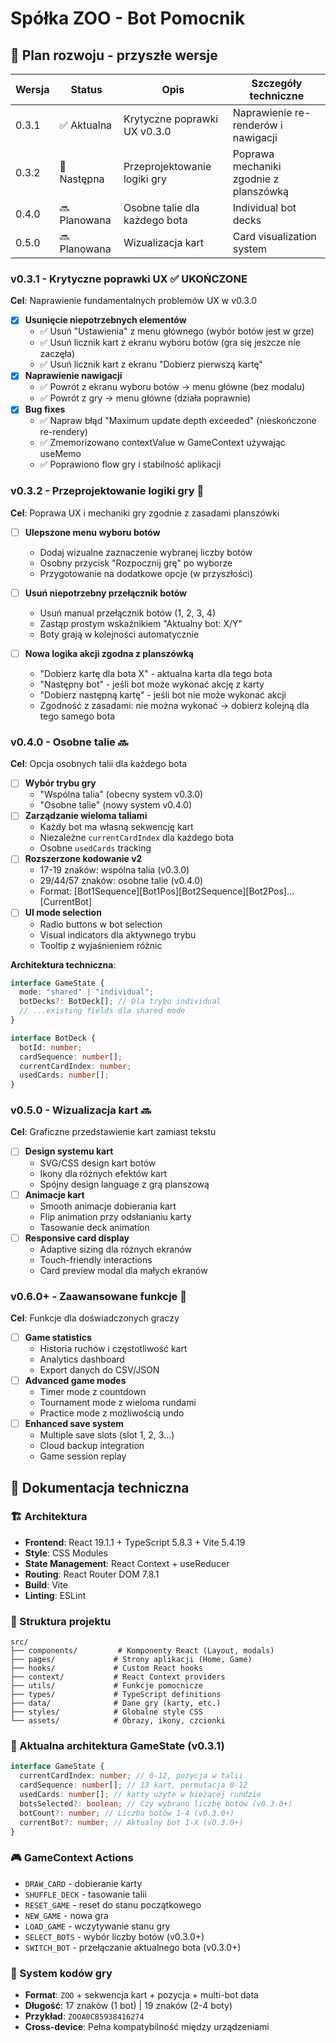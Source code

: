# Spółka ZOO - Bot Pomocnik

## 🎯 Plan rozwoju - przyszłe wersje

| Wersja | Status       | Opis                          | Szczegóły techniczne                   |
| ------ | ------------ | ----------------------------- | -------------------------------------- |
| 0.3.1  | ✅ Aktualna  | Krytyczne poprawki UX v0.3.0  | Naprawienie re-renderów i nawigacji    |
| 0.3.2  | 🎯 Następna  | Przeprojektowanie logiki gry  | Poprawa mechaniki zgodnie z planszówką |
| 0.4.0  | 🔜 Planowana | Osobne talie dla każdego bota | Individual bot decks                   |
| 0.5.0  | 🔜 Planowana | Wizualizacja kart             | Card visualization system              |

### v0.3.1 - Krytyczne poprawki UX ✅ UKOŃCZONE

**Cel**: Naprawienie fundamentalnych problemów UX w v0.3.0

- [x] **Usunięcie niepotrzebnych elementów**
  - ✅ Usuń "Ustawienia" z menu głównego (wybór botów jest w grze)
  - ✅ Usuń licznik kart z ekranu wyboru botów (gra się jeszcze nie zaczęła)
  - ✅ Usuń licznik kart z ekranu "Dobierz pierwszą kartę"
- [x] **Naprawienie nawigacji**
  - ✅ Powrót z ekranu wyboru botów → menu główne (bez modalu)
  - ✅ Powrót z gry → menu główne (działa poprawnie)
- [x] **Bug fixes**
  - ✅ Napraw błąd "Maximum update depth exceeded" (nieskończone re-rendery)
  - ✅ Zmemorizowano contextValue w GameContext używając useMemo
  - ✅ Poprawiono flow gry i stabilność aplikacji

### v0.3.2 - Przeprojektowanie logiki gry 🎯

**Cel**: Poprawa UX i mechaniki gry zgodnie z zasadami planszówki

- [ ] **Ulepszone menu wyboru botów**
  - Dodaj wizualne zaznaczenie wybranej liczby botów
  - Osobny przycisk "Rozpocznij grę" po wyborze
  - Przygotowanie na dodatkowe opcje (w przyszłości)
- [ ] **Usuń niepotrzebny przełącznik botów**

  - Usuń manual przełącznik botów (1, 2, 3, 4)
  - Zastąp prostym wskaźnikiem "Aktualny bot: X/Y"
  - Boty grają w kolejności automatycznie

- [ ] **Nowa logika akcji zgodna z planszówką**
  - "Dobierz kartę dla bota X" - aktualna karta dla tego bota
  - "Następny bot" - jeśli bot może wykonać akcję z karty
  - "Dobierz następną kartę" - jeśli bot nie może wykonać akcji
  - Zgodność z zasadami: nie można wykonać → dobierz kolejną dla tego samego bota

### v0.4.0 - Osobne talie 🔜

**Cel**: Opcja osobnych talii dla każdego bota

- [ ] **Wybór trybu gry**
  - "Wspólna talia" (obecny system v0.3.0)
  - "Osobne talie" (nowy system v0.4.0)
- [ ] **Zarządzanie wieloma taliami**
  - Każdy bot ma własną sekwencję kart
  - Niezależne `currentCardIndex` dla każdego bota
  - Osobne `usedCards` tracking
- [ ] **Rozszerzone kodowanie v2**
  - 17-19 znaków: wspólna talia (v0.3.0)
  - 29/44/57 znaków: osobne talie (v0.4.0)
  - Format: [Bot1Sequence][Bot1Pos][Bot2Sequence][Bot2Pos]...[CurrentBot]
- [ ] **UI mode selection**
  - Radio buttons w bot selection
  - Visual indicators dla aktywnego trybu
  - Tooltip z wyjaśnieniem różnic

**Architektura techniczna**:

```typescript
interface GameState {
  mode: "shared" | "individual";
  botDecks?: BotDeck[]; // Dla trybu individual
  // ...existing fields dla shared mode
}

interface BotDeck {
  botId: number;
  cardSequence: number[];
  currentCardIndex: number;
  usedCards: number[];
}
```

### v0.5.0 - Wizualizacja kart 🔜

**Cel**: Graficzne przedstawienie kart zamiast tekstu

- [ ] **Design systemu kart**
  - SVG/CSS design kart botów
  - Ikony dla różnych efektów kart
  - Spójny design language z grą planszową
- [ ] **Animacje kart**
  - Smooth animacje dobierania kart
  - Flip animation przy odsłanianiu karty
  - Tasowanie deck animation
- [ ] **Responsive card display**
  - Adaptive sizing dla różnych ekranów
  - Touch-friendly interactions
  - Card preview modal dla małych ekranów

### v0.6.0+ - Zaawansowane funkcje 🔮

**Cel**: Funkcje dla doświadczonych graczy

- [ ] **Game statistics**
  - Historia ruchów i częstotliwość kart
  - Analytics dashboard
  - Export danych do CSV/JSON
- [ ] **Advanced game modes**
  - Timer mode z countdown
  - Tournament mode z wieloma rundami
  - Practice mode z możliwością undo
- [ ] **Enhanced save system**
  - Multiple save slots (slot 1, 2, 3...)
  - Cloud backup integration
  - Game session replay

## 📖 Dokumentacja techniczna

### 🏗️ Architektura

- **Frontend**: React 19.1.1 + TypeScript 5.8.3 + Vite 5.4.19
- **Style**: CSS Modules
- **State Management**: React Context + useReducer
- **Routing**: React Router DOM 7.8.1
- **Build**: Vite
- **Linting**: ESLint

### 📁 Struktura projektu

```
src/
├── components/         # Komponenty React (Layout, modals)
├── pages/             # Strony aplikacji (Home, Game)
├── hooks/             # Custom React hooks
├── context/           # React Context providers
├── utils/             # Funkcje pomocnicze
├── types/             # TypeScript definitions
├── data/              # Dane gry (karty, etc.)
├── styles/            # Globalne style CSS
└── assets/            # Obrazy, ikony, czcionki
```

### 🔧 Aktualna architektura GameState (v0.3.1)

```typescript
interface GameState {
  currentCardIndex: number; // 0-12, pozycja w talii
  cardSequence: number[]; // 13 kart, permutacja 0-12
  usedCards: number[]; // karty użyte w bieżącej rundzie
  botsSelected?: boolean; // Czy wybrano liczbę botów (v0.3.0+)
  botCount?: number; // Liczba botów 1-4 (v0.3.0+)
  currentBot?: number; // Aktualny bot 1-X (v0.3.0+)
}
```

### 🎮 GameContext Actions

- `DRAW_CARD` - dobieranie karty
- `SHUFFLE_DECK` - tasowanie talii
- `RESET_GAME` - reset do stanu początkowego
- `NEW_GAME` - nowa gra
- `LOAD_GAME` - wczytywanie stanu gry
- `SELECT_BOTS` - wybór liczby botów (v0.3.0+)
- `SWITCH_BOT` - przełączanie aktualnego bota (v0.3.0+)

### 💾 System kodów gry

- **Format**: `ZOO` + sekwencja kart + pozycja + multi-bot data
- **Długość**: 17 znaków (1 bot) | 19 znaków (2-4 boty)
- **Przykład**: `ZOOA0CB5938416274`
- **Cross-device**: Pełna kompatybilność między urządzeniami
